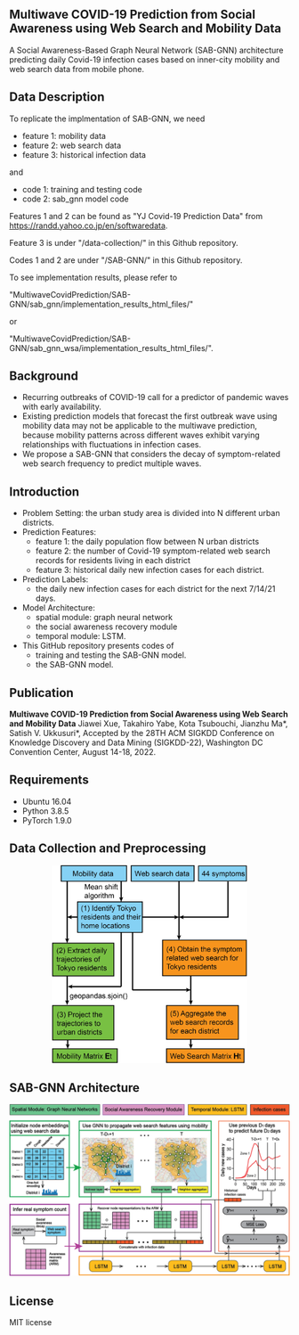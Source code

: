 ## Multiwave COVID-19 Prediction from Social Awareness using Web Search and Mobility Data

A Social Awareness-Based Graph Neural Network (SAB-GNN) architecture predicting daily Covid-19 infection cases based on inner-city mobility and web search data from mobile phone. 

## Data Description 
To replicate the implmentation of SAB-GNN, we need 
  - feature 1: mobility data
  - feature 2: web search data
  - feature 3: historical infection data  
  
and
  - code 1: training and testing code
  - code 2: sab_gnn model code

Features 1 and 2 can be found as "YJ Covid-19 Prediction Data" from https://randd.yahoo.co.jp/en/softwaredata.

Feature 3 is under "/data-collection/" in this Github repository.

Codes 1 and 2 are under "/SAB-GNN/" in this Github repository.

To see implementation results, please refer to

"MultiwaveCovidPrediction/SAB-GNN/sab_gnn/implementation_results_html_files/"

or

"MultiwaveCovidPrediction/SAB-GNN/sab_gnn_wsa/implementation_results_html_files/".

## Background
* Recurring outbreaks of COVID-19 call for a predictor of pandemic waves with early availability.
* Existing prediction models that forecast the first outbreak wave using mobility data may not be applicable to the multiwave prediction, because mobility patterns across different waves exhibit varying relationships with fluctuations in infection cases.
* We propose a SAB-GNN that considers the decay of symptom-related web search frequency to predict multiple waves.

## Introduction
* Problem Setting: the urban study area is divided into N different urban districts.
* Prediction Features: 
  - feature 1: the daily population flow between N urban districts 
  - feature 2: the number of Covid-19 symptom-related web search records for residents living in each district
  - feature 3: historical daily new infection cases for each district. 
* Prediction Labels: 
  - the daily new infection cases for each district for the next 7/14/21 days.
* Model Architecture: 
  - spatial module: graph neural network 
  - the social awareness recovery module
  - temporal module: LSTM. 
* This GitHub repository presents codes of 
  - training and testing the SAB-GNN model.
  - the SAB-GNN model.

## Publication

**Multiwave COVID-19 Prediction from Social Awareness using Web Search and Mobility Data**
Jiawei Xue, Takahiro Yabe, Kota Tsubouchi, Jianzhu Ma\*, Satish V. Ukkusuri\*, Accepted by the 28TH ACM SIGKDD Conference on Knowledge Discovery and Data Mining (SIGKDD-22), Washington DC Convention Center, August 14-18, 2022. 

## Requirements
* Ubuntu 16.04
* Python 3.8.5
* PyTorch 1.9.0 

## Data Collection and Preprocessing

<p align="center">
  <img src="https://github.com/JiaweiXue/MultiwaveCovidPrediction/blob/main/figures/figure_flow.png" width="350">
</p>

## SAB-GNN Architecture

<p align="center">
  <img src="https://github.com/JiaweiXue/MultiwaveCovidPrediction/blob/main/figures/figure_model.png" width="550">
</p>

## License
MIT license
